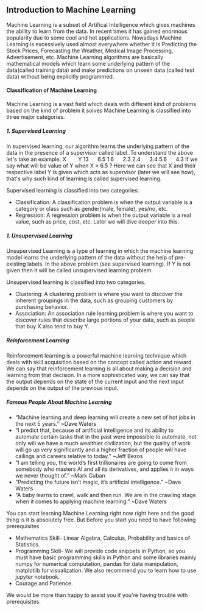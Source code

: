 ## Introduction to Machine Learning
Machine Learning is a subset of Artifical Intelligence which gives machines the ability to learn from the data. In recent times it has gained enormous popularity due to some cool and hot applications. Nowadays Machine Learning is excessively used almost everywhere whether it is Predicting the Stock Prices, Forecasting the Weather, Medical Image Processing, Advertisement, etc.
Machine Learning algorithms are basically mathematical models which learn some underlying pattern of the data(called training data) and make predictions on unseen data (called test data) without being explicitly programmed.

#### Classification of Machine Learning
Machine Learning is a vast field which deals with different kind of problems based on the kind of problem it solves Machine Learning is classified into three major categories.
##### 1. Supervised Learning
In supervised learning, our algorithm learns the underlying pattern of the data in the presence of a supervisor called label. To understand the above let's take an example.
X &nbsp;&nbsp;&nbsp;&nbsp;&nbsp;&nbsp; Y
13&nbsp;&nbsp;&nbsp;&nbsp;&nbsp;&nbsp;6.5
1.6&nbsp;&nbsp;&nbsp;&nbsp;&nbsp;&nbsp;2.3
2.4&nbsp;&nbsp;&nbsp;&nbsp;&nbsp;&nbsp;3.4
5.6&nbsp;&nbsp;&nbsp;&nbsp;&nbsp;&nbsp;4.3
If we  say what will be value of Y when X = 6.5 ?
Here we can see that X and their respective label Y is given which acts as supervisor (later we will see how), that's why such kind of learning is called supervised learning.

Supervised learning is classified into two categories:
- Classification: A classification problem is when the output variable is a category or class such as gender(male, female), yes/no, etc.
- Regression: A regression problem is when the output variable is a real value, such as price, cost, etc.
Later we will dive deeper into this.

##### 1. Unsupervised Learning
Unsupervised Learning is a type of learning in which the machine learning model learns the underlying pattern of the data without the help of pre-existing labels.
In the above problem (see supervised learning). If Y is not given then it will be called unsupervised learning problem.

Unsupervised learning is classified into two categories.
- Clustering: A clustering problem is where you want to discover the inherent groupings in the data, such as grouping customers by purchasing behavior.
- Association: An association rule learning problem is where you want to discover rules that describe large portions of your data, such as people that buy X also tend to buy Y.

##### Reinforcement Learning
Reinforcement learning is a powerful machine learning technique which deals with skill acquisition based on the concept called action and reward. We can say that reinforcement learning is all about making a decision and learning from that decision. In a more sophisticated way, we can say that the output depends on the state of the current input and the next input depends on the output of the previous input.


##### Famous People About Machine Learning
- “Machine learning and deep learning will create a new set of hot jobs in the next 5 years.” ~Dave Waters
- “I predict that, because of artificial intelligence and its ability to automate certain tasks that in the past were impossible to automate, not only will we have a much wealthier civilization, but the quality of work will go up very significantly and a higher fraction of people will have callings and careers relative to today.” ~Jeff Bezos
- “I am telling you, the world’s first trillionaires are going to come from somebody who masters AI and all its derivatives, and applies it in ways we never thought of.” ~Mark Cuban
- “Predicting the future isn’t magic, it’s artificial intelligence.” ~Dave Waters
- “A baby learns to crawl, walk and then run.  We are in the crawling stage when it comes to applying machine learning.” ~Dave Waters

You can start learning Machine Learning right now right here and the good thing is it is absolutely free. But before you start you need to have following prerequisites
- Mathematics Skill- Linear Algebra, Calculus, Probability and basics of Statistics.
- Programming Skill- We will provide code snippets in Python, so you must have basic programming skills in Python and some libraries mainly numpy for numerical computation, pandas for data manipulation, matplotlib for visualization. We also recommend you to learn how to use jupyter notebook.
- Courage and Patience.

We would be more than happy to assist you if you're having trouble with prerequisites.







